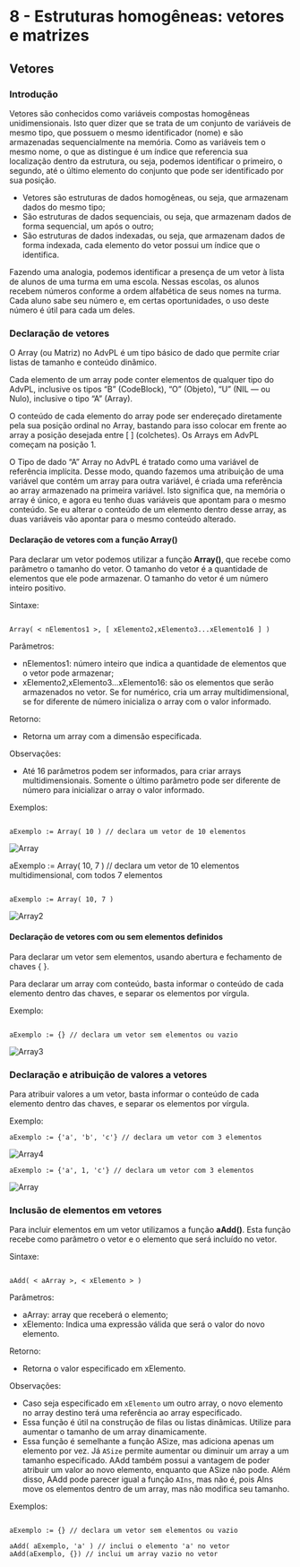 # 8 - Estruturas homogêneas: vetores e matrizes

## Vetores

### Introdução

Vetores são conhecidos como variáveis compostas homogêneas unidimensionais. Isto quer dizer que se trata de um conjunto de variáveis de mesmo tipo, que possuem o mesmo identificador (nome) e são armazenadas sequencialmente na memória. Como as variáveis tem o mesmo nome, o que as distingue é um índice que referencia sua localização dentro da estrutura, ou seja, podemos identificar o primeiro, o segundo, até o último elemento do conjunto que pode ser identificado por sua posição.

- Vetores são estruturas de dados homogêneas, ou seja, que armazenam dados do mesmo tipo;
- São estruturas de dados sequenciais, ou seja, que armazenam dados de forma sequencial, um após o outro;
- São estruturas de dados indexadas, ou seja, que armazenam dados de forma indexada, cada elemento do vetor possui um índice que o identifica.

Fazendo uma analogia, podemos identificar a presença de um vetor à lista de alunos de uma turma em uma escola. Nessas escolas, os alunos recebem números conforme a ordem alfabética de seus nomes na turma. Cada aluno sabe seu número e, em certas oportunidades, o uso deste número é útil para cada um deles.

### Declaração de vetores

O Array (ou Matriz) no AdvPL é um tipo básico de dado que permite criar listas de tamanho e conteúdo dinâmico.

Cada elemento de um array pode conter elementos de qualquer tipo do AdvPL, inclusive os tipos “B” (CodeBlock), “O” (Objeto), “U” (NIL — ou Nulo), inclusive o tipo “A” (Array).

O conteúdo de cada elemento do array pode ser endereçado diretamente pela sua posição ordinal no Array, bastando para isso colocar em frente ao array a posição desejada entre [ ] (colchetes). Os Arrays em AdvPL começam na posição 1.

O Tipo de dado “A” Array no AdvPL é tratado como uma variável de referência implícita. Desse modo, quando fazemos uma atribuição de uma variável que contém um array para outra variável, é criada uma referência ao array armazenado na primeira variável. Isto significa que, na memória o array é único, e agora eu tenho duas variáveis que apontam para o mesmo conteúdo. Se eu alterar o conteúdo de um elemento dentro desse array, as duas variáveis vão apontar para o mesmo conteúdo alterado.

#### Declaração de vetores com a função Array()

Para declarar um vetor podemos utilizar a função **Array()**, que recebe como parâmetro o tamanho do vetor. O tamanho do vetor é a quantidade de elementos que ele pode armazenar. O tamanho do vetor é um número inteiro positivo.

Sintaxe:

```advpl

Array( < nElementos1 >, [ xElemento2,xElemento3...xElemento16 ] )

```

Parâmetros:

- nElementos1: número inteiro que indica a quantidade de elementos que o vetor pode armazenar;
- xElemento2,xElemento3...xElemento16: são os elementos que serão armazenados no vetor. Se for numérico, cria um array multidimensional, se for diferente de número inicializa o array com o valor informado.

Retorno:

- Retorna um array com a dimensão especificada.

Observações:

- Até 16 parâmetros podem ser informados, para criar arrays multidimensionais. Somente o último parâmetro pode ser diferente de número para inicializar o array o valor informado.

Exemplos:

```advpl

aExemplo := Array( 10 ) // declara um vetor de 10 elementos

```

![Array](img/array.png)

aExemplo := Array( 10, 7 ) // declara um vetor de 10 elementos multidimensional, com todos 7 elementos

```advpl

aExemplo := Array( 10, 7 )

```

![Array2](img/array2.png)

#### Declaração de vetores com ou sem elementos definidos

Para declarar um vetor sem elementos, usando abertura e fechamento de chaves  { }.

Para declarar um array com conteúdo, basta informar o conteúdo de cada elemento dentro das chaves, e separar os elementos por vírgula.

Exemplo:

```advpl

aExemplo := {} // declara um vetor sem elementos ou vazio

```

![Array3](img/array3.png) 

### Declaração e atribuição de valores a vetores

Para atribuir valores a um vetor, basta informar o conteúdo de cada elemento dentro das chaves, e separar os elementos por vírgula.

Exemplo:

```advpl
aExemplo := {'a', 'b', 'c'} // declara um vetor com 3 elementos

```

![Array4](img/array4.png)

```advpl
aExemplo := {'a', 1, 'c'} // declara um vetor com 3 elementos

```

![Array](img/array5.png)

### Inclusão de elementos em vetores

Para incluir elementos em um vetor utilizamos a função **aAdd()**. Esta função recebe como parâmetro o vetor e o elemento que será incluído no vetor.

Sintaxe:

```advpl

aAdd( < aArray >, < xElemento > )

```

Parâmetros:

- aArray: array que receberá o elemento;
- xElemento: Indica uma expressão válida que será o valor do novo elemento.

Retorno:

- Retorna o valor especificado em xElemento.

Observações:

- Caso seja especificado em `xElemento` um outro array, o novo elemento no array destino terá uma referência ao array especificado.
- Essa função é útil na construção de filas ou listas dinâmicas. Utilize para aumentar o tamanho de um array dinamicamente.
- Essa função é semelhante a função ASize, mas adiciona apenas um elemento por vez. Já `ASize` permite aumentar ou diminuir um array a um tamanho especificado. AAdd também possui a vantagem de poder atribuir um valor ao novo elemento, enquanto que ASize não pode. Além disso, AAdd pode parecer igual a função `AIns`, mas não é, pois AIns move os elementos dentro de um array, mas não modifica seu tamanho.

Exemplos:

```advpl

aExemplo := {} // declara um vetor sem elementos ou vazio

aAdd( aExemplo, 'a' ) // inclui o elemento 'a' no vetor
aAdd(aExemplo, {}) // inclui um array vazio no vetor

```
